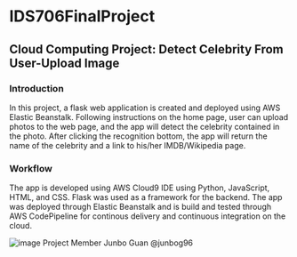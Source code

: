 # IDS706FinalProject

## Cloud Computing Project: Detect Celebrity From User-Upload Image

### Introduction
In this project, a flask web application is created and deployed using AWS Elastic Beanstalk. Following instructions on the home page, user can upload photos to the web page, and the app will detect the celebrity contained in the photo. After clicking the recognition bottom, the app will return the name of the celebrity and a link to his/her IMDB/Wikipedia page.



### Workflow
The app is developed using AWS Cloud9 IDE using Python, JavaScript, HTML, and CSS. Flask was used as a framework for the backend. The app was deployed through Elastic Beanstalk and is build and tested through AWS CodePipeline for continous delivery and continuous integration on the cloud.



![image](https://user-images.githubusercontent.com/51938317/146293199-5af4c3ba-debd-477a-b753-0cd5550cd54d.png)
Project Member
Junbo Guan @junbog96
